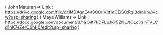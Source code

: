 ( John Maturan => Link : https://drive.google.com/file/d/1MDXgnE433C0riVIrfmCEiS0tRgI3dmHm/view?usp=sharing )
( Maya Williams => Link : https://docs.google.com/document/d/1SOdt7kDFLpJKr5ZNLVlOLsv3mTVLCd1hK7eZerO6hH0/edit?usp=sharing )
